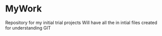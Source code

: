 # MyWork
Repository for my initial trial projects
Will have all the in intial files created for understanding GIT
